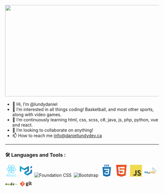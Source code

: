 <div id="header" align="center">
  <img src="https://media.giphy.com/media/4rZA5D22301iMgrUNd/giphy.gif" width="600" height="300"/>
</div>

- 👋 Hi, I’m @lundydaniel
- 👀 I’m interested in all things coding! Basketball, and most other sports, along with video games. 
- 🌱 I’m continuously learning html, css, scss, c#, java, js, php, python, vue and react.
- 💞️ I’m looking to collaborate on anything!
- 📫 How to reach me info@daniellundydev.ca

---

### :hammer_and_wrench: Languages and Tools :

<div>
  <img src="https://github.com/devicons/devicon/blob/master/icons/react/react-original-wordmark.svg" title="React" alt="React" width="40" height="40"/>&nbsp;
  <img src="https://github.com/devicons/devicon/blob/master/icons/materialui/materialui-original.svg" title="Material UI" alt="Material UI" width="40" height="40"/>&nbsp;
  <img src="https://cdn.jsdelivr.net/gh/devicons/devicon/icons/foundation/foundation-original-wordmark.svg" title="Foundation" alt="Foundation CSS" width="40" height="40" />&nbsp;
  <img src="https://cdn.jsdelivr.net/gh/devicons/devicon/icons/bootstrap/bootstrap-original-wordmark.svg" title="Bootstrap" alt="Bootstrap" width="40" height="40"/>&nbsp;       
  <img src="https://github.com/devicons/devicon/blob/master/icons/css3/css3-plain-wordmark.svg"  title="CSS3" alt="CSS" width="40" height="40"/>&nbsp;
  <img src="https://github.com/devicons/devicon/blob/master/icons/html5/html5-original.svg" title="HTML5" alt="HTML" width="40" height="40"/>&nbsp;
  <img src="https://github.com/devicons/devicon/blob/master/icons/javascript/javascript-original.svg" title="JavaScript" alt="JavaScript" width="40" height="40"/>&nbsp;
  <img src="https://github.com/devicons/devicon/blob/master/icons/mysql/mysql-original-wordmark.svg" title="MySQL"  alt="MySQL" width="40" height="40"/>&nbsp;
  <img src="https://github.com/devicons/devicon/blob/master/icons/nodejs/nodejs-original-wordmark.svg" title="NodeJS" alt="NodeJS" width="40" height="40"/>&nbsp;
  <img src="https://github.com/devicons/devicon/blob/master/icons/git/git-original-wordmark.svg" title="Git" **alt="Git" width="40" height="40"/>
</div>

<!---
lundydaniel/lundydaniel is a ✨ special ✨ repository because its `README.md` (this file) appears on your GitHub profile.
You can click the Preview link to take a look at your changes.
--->
